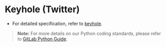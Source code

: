 # Keyhole (Twitter)

* For detailed specification, refer to [keyhole](https://about.gitlab.com/handbook/marketing/community-relations/developer-evangelism/tools/#keyhole).



> **Note:** For more details on our Python coding standards, please refer to [GitLab Python Guide](https://about.gitlab.com/handbook/business-technology/data-team/platform/python-guide/).